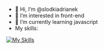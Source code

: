 - 👋 Hi, I’m @slodkiadrianek
- 👀 I’m interested in front-end
- 🌱 I’m currently learning javascript
- My skills:
  
[![My Skills](https://skillicons.dev/icons?i=js,html,css)](https://skillicons.dev)


<!---
slodkiadrianek/slodkiadrianek is a ✨ special ✨ repository because its `README.md` (this file) appears on your GitHub profile.
You can click the Preview link to take a look at your changes.
--->
